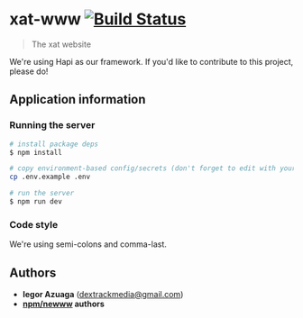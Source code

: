 # xat-www [![Build Status](https://travis-ci.org/iiegor/xat-www.svg)](https://travis-ci.org/iiegor/xat-www)
> The xat website

We're using Hapi as our framework. If you'd like to contribute to this project, please do!

## Application information

### Running the server
```sh
# install package deps
$ npm install

# copy environment-based config/secrets (don't forget to edit with your config)
cp .env.example .env

# run the server
$ npm run dev
```

### Code style
We're using semi-colons and comma-last.

## Authors
* **Iegor Azuaga** (<dextrackmedia@gmail.com>)
* **[npm/newww](https://github.com/npm/newww) authors**
